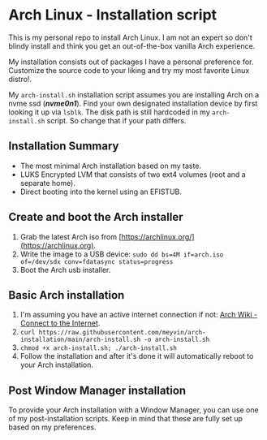 # Arch Linux - Installation script
This is my personal repo to install Arch Linux. I am not an expert so don't blindy install and think you get an out-of-the-box vanilla Arch experience. 

My installation consists out of packages I have a personal preference for. Customize the source code to your liking and try my most favorite Linux distro!.
 
My `arch-install.sh` installation script assumes you are installing Arch on a nvme ssd (***nvme0n1***). Find your own designated installation device by first looking it up via `lsblk`. The disk path is still hardcoded in my `arch-install.sh` script. So change that if your path differs.

## Installation Summary
- The most minimal Arch installation based on my taste.
- LUKS Encrypted LVM that consists of two ext4 volumes (root and a separate home).
- Direct booting into the kernel using an EFISTUB.

## Create and boot the Arch installer
1. Grab the latest Arch iso from [https://archlinux.org/](https://archlinux.org).
2. Write the image to a USB device: `sudo dd bs=4M if=arch.iso of=/dev/sdx conv=fdatasync status=progress`
3. Boot the Arch usb installer.

## Basic Arch installation
1. I'm assuming you have an active internet connection if not: [Arch Wiki - Connect to the Internet](https://wiki.archlinux.org/title/installation_guide#Connect_to_the_internet).
2. `curl https://raw.githubusercontent.com/meyvin/arch-installation/main/arch-install.sh -o arch-install.sh`
3. `chmod +x arch-install.sh; ./arch-install.sh`
4. Follow the installation and after it's done it will automatically reboot to
   your Arch installation.

## Post Window Manager installation
To provide your Arch installation with a Window Manager, you can use one of my post-installation scripts. Keep in mind that these are fully set up based on my preferences.
